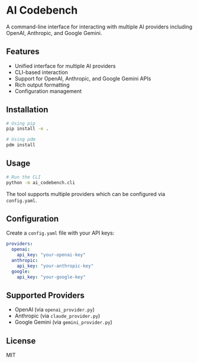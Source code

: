 # AI Codebench

A command-line interface for interacting with multiple AI providers including OpenAI, Anthropic, and Google Gemini.

## Features

- Unified interface for multiple AI providers
- CLI-based interaction
- Support for OpenAI, Anthropic, and Google Gemini APIs
- Rich output formatting
- Configuration management

## Installation

```bash
# Using pip
pip install -e .

# Using pdm
pdm install
```

## Usage

```bash
# Run the CLI
python -m ai_codebench.cli
```

The tool supports multiple providers which can be configured via `config.yaml`.

## Configuration

Create a `config.yaml` file with your API keys:

```yaml
providers:
  openai:
    api_key: "your-openai-key"
  anthropic:
    api_key: "your-anthropic-key"
  google:
    api_key: "your-google-key"
```

## Supported Providers

- OpenAI (via `openai_provider.py`)
- Anthropic (via `claude_provider.py`)
- Google Gemini (via `gemini_provider.py`)

## License

MIT

